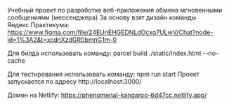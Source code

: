 Учебный проект по разработке веб-приложения обмена мгновенными сообщениями (мессенджера)
За основу взят дизайн команды Яндекс.Практикума: https://www.figma.com/file/24EUnEHGEDNLdOcxg7ULwV/Chat?node-id=1%3A2&t=xcdnXzdGR0bmnG1m-0

Для билда использовать команду:
parcel build ./static/index.html --no-cache

Для тестирования использовать команду:
npm run start
Проект запускается по адресу http://localhost:3000/

Домен на Netlify:
https://phenomenal-kangaroo-6d47cc.netlify.app/